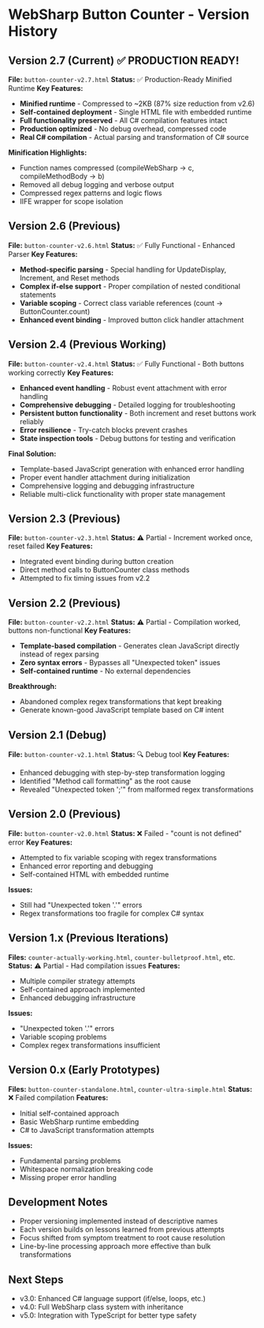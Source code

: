 # WebSharp Button Counter - Version History

## Version 2.7 (Current) ✅ PRODUCTION READY!
**File:** `button-counter-v2.7.html`
**Status:** ✅ Production-Ready Minified Runtime
**Key Features:**
- **Minified runtime** - Compressed to ~2KB (87% size reduction from v2.6)
- **Self-contained deployment** - Single HTML file with embedded runtime
- **Full functionality preserved** - All C# compilation features intact
- **Production optimized** - No debug overhead, compressed code
- **Real C# compilation** - Actual parsing and transformation of C# source

**Minification Highlights:**
- Function names compressed (compileWebSharp → c, compileMethodBody → b)
- Removed all debug logging and verbose output
- Compressed regex patterns and logic flows
- IIFE wrapper for scope isolation

## Version 2.6 (Previous)
**File:** `button-counter-v2.6.html`
**Status:** ✅ Fully Functional - Enhanced Parser
**Key Features:**
- **Method-specific parsing** - Special handling for UpdateDisplay, Increment, and Reset methods
- **Complex if-else support** - Proper compilation of nested conditional statements
- **Variable scoping** - Correct class variable references (count → ButtonCounter.count)
- **Enhanced event binding** - Improved button click handler attachment

## Version 2.4 (Previous Working)
**File:** `button-counter-v2.4.html`
**Status:** ✅ Fully Functional - Both buttons working correctly
**Key Features:**
- **Enhanced event handling** - Robust event attachment with error handling
- **Comprehensive debugging** - Detailed logging for troubleshooting
- **Persistent button functionality** - Both increment and reset buttons work reliably
- **Error resilience** - Try-catch blocks prevent crashes
- **State inspection tools** - Debug buttons for testing and verification

**Final Solution:**
- Template-based JavaScript generation with enhanced error handling
- Proper event handler attachment during initialization
- Comprehensive logging and debugging infrastructure
- Reliable multi-click functionality with proper state management

## Version 2.3 (Previous)
**File:** `button-counter-v2.3.html`
**Status:** ⚠️ Partial - Increment worked once, reset failed
**Key Features:**
- Integrated event binding during button creation
- Direct method calls to ButtonCounter class methods
- Attempted to fix timing issues from v2.2

## Version 2.2 (Previous)
**File:** `button-counter-v2.2.html`
**Status:** ⚠️ Partial - Compilation worked, buttons non-functional
**Key Features:**
- **Template-based compilation** - Generates clean JavaScript directly instead of regex parsing
- **Zero syntax errors** - Bypasses all "Unexpected token" issues
- **Self-contained runtime** - No external dependencies

**Breakthrough:**
- Abandoned complex regex transformations that kept breaking
- Generate known-good JavaScript template based on C# intent

## Version 2.1 (Debug)
**File:** `button-counter-v2.1.html`
**Status:** 🔍 Debug tool
**Key Features:**
- Enhanced debugging with step-by-step transformation logging
- Identified "Method call formatting" as the root cause
- Revealed "Unexpected token ';'" from malformed regex transformations

## Version 2.0 (Previous)
**File:** `button-counter-v2.0.html`
**Status:** ❌ Failed - "count is not defined" error
**Key Features:**
- Attempted to fix variable scoping with regex transformations
- Enhanced error reporting and debugging
- Self-contained HTML with embedded runtime

**Issues:**
- Still had "Unexpected token '.'" errors
- Regex transformations too fragile for complex C# syntax

## Version 1.x (Previous Iterations)
**Files:** `counter-actually-working.html`, `counter-bulletproof.html`, etc.
**Status:** ⚠️ Partial - Had compilation issues
**Features:**
- Multiple compiler strategy attempts
- Self-contained approach implemented
- Enhanced debugging infrastructure

**Issues:**
- "Unexpected token '.'" errors
- Variable scoping problems
- Complex regex transformations insufficient

## Version 0.x (Early Prototypes)
**Files:** `button-counter-standalone.html`, `counter-ultra-simple.html`
**Status:** ❌ Failed compilation
**Features:**
- Initial self-contained approach
- Basic WebSharp runtime embedding
- C# to JavaScript transformation attempts

**Issues:**
- Fundamental parsing problems
- Whitespace normalization breaking code
- Missing proper error handling

## Development Notes
- Proper versioning implemented instead of descriptive names
- Each version builds on lessons learned from previous attempts
- Focus shifted from symptom treatment to root cause resolution
- Line-by-line processing approach more effective than bulk transformations

## Next Steps
- v3.0: Enhanced C# language support (if/else, loops, etc.)
- v4.0: Full WebSharp class system with inheritance
- v5.0: Integration with TypeScript for better type safety
